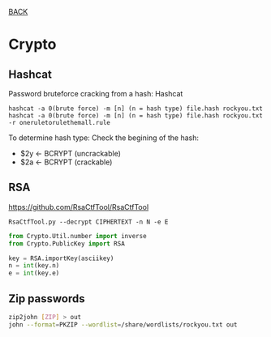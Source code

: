 [BACK](../README.md)
# Crypto
## Hashcat

Password bruteforce cracking from a hash: Hashcat

    hashcat -a 0(brute force) -m [n] (n = hash type) file.hash rockyou.txt
    hashcat -a 0(brute force) -m [n] (n = hash type) file.hash rockyou.txt -r oneruletorulethemall.rule

To determine hash type: Check the begining of the hash:

- $2y <- BCRYPT (uncrackable)
- $2a <- BCRYPT (crackable)
## RSA

https://github.com/RsaCtfTool/RsaCtfTool

    RsaCtfTool.py --decrypt CIPHERTEXT -n N -e E

```python
from Crypto.Util.number import inverse
from Crypto.PublicKey import RSA

key = RSA.importKey(asciikey)
n = int(key.n)
e = int(key.e)
```

## Zip passwords
```bash 
zip2john [ZIP] > out
john --format=PKZIP --wordlist=/share/wordlists/rockyou.txt out
```